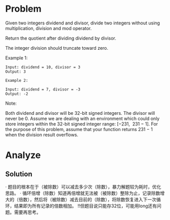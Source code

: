 # Problem
Given two integers dividend and divisor, divide two integers without using multiplication, division and mod operator.

Return the quotient after dividing dividend by divisor.

The integer division should truncate toward zero.

Example 1:
```
Input: dividend = 10, divisor = 3
Output: 3
```
```
Example 2:

Input: dividend = 7, divisor = -3
Output: -2
```
Note:

Both dividend and divisor will be 32-bit signed integers.
The divisor will never be 0.
Assume we are dealing with an environment which could only store integers within the 32-bit signed integer range: [−231,  231 − 1]. For the purpose of this problem, assume that your function returns 231 − 1 when the division result overflows.

# Analyze
## Solution
· 题目的根本在于（被除数）可以减去多少次（除数），暴力解题较为耗时，优化思路。
· 循环倍增（除数）知道再倍增就无法被（被除数）整除为止，记录除数增大的（倍数），然后将（被除数）减去目前的（除数），将除数恢复进入下一次循环，结果即为所有记录的倍数相加。
!!但题目说只能存32位，可能用long还有问题。需要再思考。